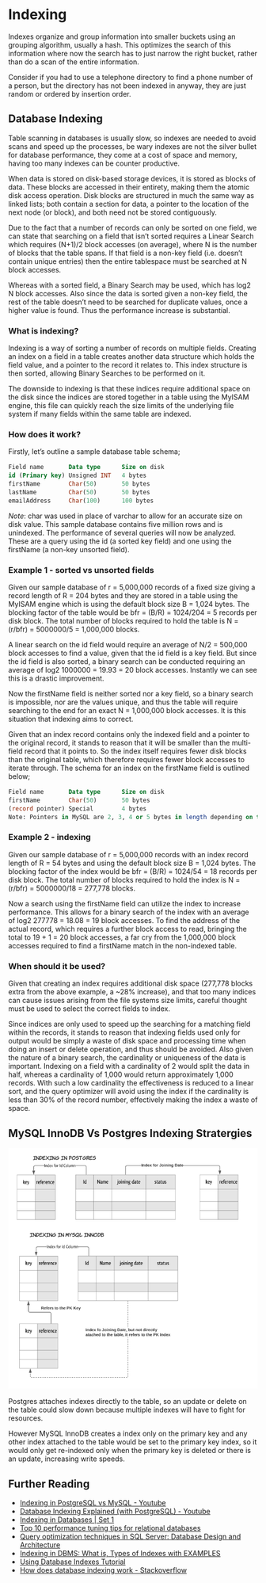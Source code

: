 # Indexing

Indexes organize and group information into smaller buckets using an grouping algorithm, usually a hash.
This optimizes the search of this information where now the search has to just narrow the right bucket, rather
than do a scan of the entire information.

Consider if you had to use a telephone directory to find a phone number of a person, but the directory has not been
indexed in anyway, they are just random or ordered by insertion order.

## Database Indexing

Table scanning in databases is usually slow, so indexes are needed to avoid scans and speed up the processes, be wary
indexes are not the silver bullet for database performance, they come at a cost of space and memory, having too many
indexes can be counter productive.

When data is stored on disk-based storage devices, it is stored as blocks of data. These blocks are accessed in their entirety, making them the atomic disk access operation. Disk blocks are structured in much the same way as linked lists; both contain a section for data, a pointer to the location of the next node (or block), and both need not be stored contiguously.

Due to the fact that a number of records can only be sorted on one field, we can state that searching on a field that isn’t sorted requires a Linear Search which requires (N+1)/2 block accesses (on average), where N is the number of blocks that the table spans. If that field is a non-key field (i.e. doesn’t contain unique entries) then the entire tablespace must be searched at N block accesses.

Whereas with a sorted field, a Binary Search may be used, which has log2 N block accesses. Also since the data is sorted given a non-key field, the rest of the table doesn’t need to be searched for duplicate values, once a higher value is found. Thus the performance increase is substantial.

### What is indexing?

Indexing is a way of sorting a number of records on multiple fields. Creating an index on a field in a table creates another data structure which holds the field value, and a pointer to the record it relates to. This index structure is then sorted, allowing Binary Searches to be performed on it.

The downside to indexing is that these indices require additional space on the disk since the indices are stored together in a table using the MyISAM engine, this file can quickly reach the size limits of the underlying file system if many fields within the same table are indexed.

### How does it work?

Firstly, let’s outline a sample database table schema;

```sql
Field name       Data type      Size on disk
id (Primary key) Unsigned INT   4 bytes
firstName        Char(50)       50 bytes
lastName         Char(50)       50 bytes
emailAddress     Char(100)      100 bytes
```

*Note*: char was used in place of varchar to allow for an accurate size on disk value. This sample database contains five million rows and is unindexed. The performance of several queries will now be analyzed. These are a query using the id (a sorted key field) and one using the firstName (a non-key unsorted field).

### Example 1 - sorted vs unsorted fields

Given our sample database of r = 5,000,000 records of a fixed size giving a record length of R = 204 bytes and they are stored in a table using the MyISAM engine which is using the default block size B = 1,024 bytes. The blocking factor of the table would be bfr = (B/R) = 1024/204 = 5 records per disk block. The total number of blocks required to hold the table is N = (r/bfr) = 5000000/5 = 1,000,000 blocks.

A linear search on the id field would require an average of N/2 = 500,000 block accesses to find a value, given that the id field is a key field. But since the id field is also sorted, a binary search can be conducted requiring an average of log2 1000000 = 19.93 = 20 block accesses. Instantly we can see this is a drastic improvement.

Now the firstName field is neither sorted nor a key field, so a binary search is impossible, nor are the values unique, and thus the table will require searching to the end for an exact N = 1,000,000 block accesses. It is this situation that indexing aims to correct.

Given that an index record contains only the indexed field and a pointer to the original record, it stands to reason that it will be smaller than the multi-field record that it points to. So the index itself requires fewer disk blocks than the original table, which therefore requires fewer block accesses to iterate through. The schema for an index on the firstName field is outlined below;

```sql
Field name       Data type      Size on disk
firstName        Char(50)       50 bytes
(record pointer) Special        4 bytes
Note: Pointers in MySQL are 2, 3, 4 or 5 bytes in length depending on the size of the table.
```

### Example 2 - indexing

Given our sample database of r = 5,000,000 records with an index record length of R = 54 bytes and using the default block size B = 1,024 bytes. The blocking factor of the index would be bfr = (B/R) = 1024/54 = 18 records per disk block. The total number of blocks required to hold the index is N = (r/bfr) = 5000000/18 = 277,778 blocks.

Now a search using the firstName field can utilize the index to increase performance. This allows for a binary search of the index with an average of log2 277778 = 18.08 = 19 block accesses. To find the address of the actual record, which requires a further block access to read, bringing the total to 19 + 1 = 20 block accesses, a far cry from the 1,000,000 block accesses required to find a firstName match in the non-indexed table.

### When should it be used?

Given that creating an index requires additional disk space (277,778 blocks extra from the above example, a ~28% increase), and that too many indices can cause issues arising from the file systems size limits, careful thought must be used to select the correct fields to index.

Since indices are only used to speed up the searching for a matching field within the records, it stands to reason that indexing fields used only for output would be simply a waste of disk space and processing time when doing an insert or delete operation, and thus should be avoided. Also given the nature of a binary search, the cardinality or uniqueness of the data is important. Indexing on a field with a cardinality of 2 would split the data in half, whereas a cardinality of 1,000 would return approximately 1,000 records. With such a low cardinality the effectiveness is reduced to a linear sort, and the query optimizer will avoid using the index if the cardinality is less than 30% of the record number, effectively making the index a waste of space.

## MySQL InnoDB Vs Postgres Indexing Stratergies

![MySQL Vs InnoDB indexing Stratergy](images/different-indexing-stratergies-myql-vs-postgres.png)

Postgres attaches indexes directly to the table, so an update or delete on the table could slow down because multiple
indexes will have to fight for resources.

However MySQL InnoDB creates a index only on the primary key and any other index attached to the table would be set to
the primary key index, so it would only get re-indexed only when the primary key is deleted or there is an update,
increasing write speeds.

## Further Reading

- [Indexing in PostgreSQL vs MySQL - Youtube](https://www.youtube.com/watch?v=T9n_-_oLrbM&ab_channel=HusseinNasser)
- [Database Indexing Explained (with PostgreSQL) - Youtube](https://www.youtube.com/watch?v=-qNSXK7s7_w&ab_channel=HusseinNasser)
- [Indexing in Databases | Set 1]([https://link](https://www.geeksforgeeks.org/indexing-in-databases-set-1/))
- [Top 10 performance tuning tips for relational databases](https://www.synametrics.com/SynametricsWebApp/WPTop10Tips.jsp)
- [Query optimization techniques in SQL Server: Database Design and Architecture](https://www.sqlshack.com/query-optimization-techniques-in-sql-server-database-design-and-architecture/)
- [Indexing in DBMS: What is, Types of Indexes with EXAMPLES](https://www.guru99.com/indexing-in-database.html)
- [Using Database Indexes Tutorial](https://www.progress.com/tutorials/odbc/using-indexes)
- [How does database indexing work - Stackoverflow](https://stackoverflow.com/questions/1108/how-does-database-indexing-work)
